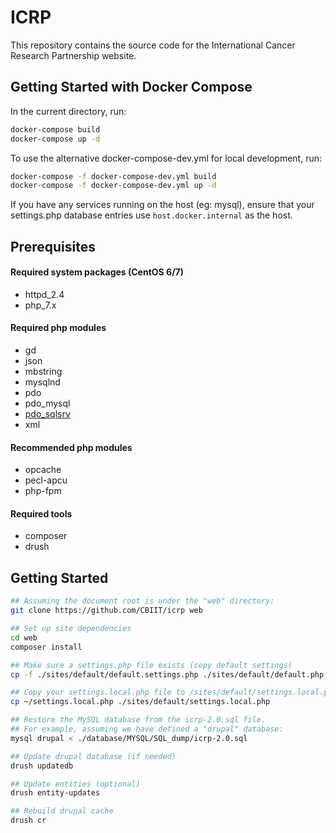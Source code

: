 # ICRP

This repository contains the source code for the International Cancer Research Partnership website. 

## Getting Started with Docker Compose

In the current directory, run:

```bash
docker-compose build
docker-compose up -d
```

To use the alternative docker-compose-dev.yml for local development, run:
```bash
docker-compose -f docker-compose-dev.yml build
docker-compose -f docker-compose-dev.yml up -d
```

If you have any services running on the host (eg: mysql), ensure that your settings.php database entries use `host.docker.internal` as the host.

## Prerequisites

#### Required system packages (CentOS 6/7)
- httpd_2.4
- php_7.x

#### Required php modules
- gd
- json
- mbstring
- mysqlnd
- pdo
- pdo_mysql
- [pdo_sqlsrv](https://github.com/Microsoft/msphpsql)
- xml

#### Recommended php modules
- opcache
- pecl-apcu
- php-fpm

#### Required tools
- composer
- drush

## Getting Started

```bash
## Assuming the document root is under the "web" directory:
git clone https://github.com/CBIIT/icrp web

## Set up site dependencies
cd web
composer install

## Make sure a settings.php file exists (copy default settings)
cp -f ./sites/default/default.settings.php ./sites/default/default.php

## Copy your settings.local.php file to /sites/default/settings.local.php
cp ~/settings.local.php ./sites/default/settings.local.php

## Restore the MySQL database from the icrp-2.0.sql file. 
## For example, assuming we have defined a "drupal" database:
mysql drupal < ./database/MYSQL/SQL_dump/icrp-2.0.sql

## Update drupal database (if needed)
drush updatedb

## Update entities (optional)
drush entity-updates

## Rebuild drupal cache
drush cr
```
